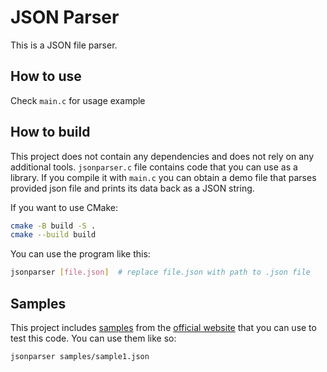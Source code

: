 # JSON Parser

This is a JSON file parser.

## How to use

Check `main.c` for usage example

## How to build

This project does not contain any dependencies and does not rely on any additional tools. `jsonparser.c` file contains code that you can use as a library. If you compile it with `main.c` you can obtain a demo file that parses provided json file and prints its data back as a JSON string.

If you want to use CMake:

```bash
cmake -B build -S .
cmake --build build
```

You can use the program like this:

```bash
jsonparser [file.json]  # replace file.json with path to .json file
```

## Samples

This project includes [samples](samples) from the [official website](https://json.org/examples) that you can use to test this code. You can use them like so:

```bash
jsonparser samples/sample1.json
```